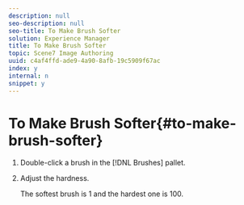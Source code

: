 ```yaml
---
description: null
seo-description: null
seo-title: To Make Brush Softer
solution: Experience Manager
title: To Make Brush Softer
topic: Scene7 Image Authoring
uuid: c4af4ffd-ade9-4a90-8afb-19c5909f67ac
index: y
internal: n
snippet: y
---
```


# To Make Brush Softer{#to-make-brush-softer}

1. Double-click a brush in the [!DNL Brushes] pallet.
1. Adjust the hardness.

   The softest brush is 1 and the hardest one is 100. 

